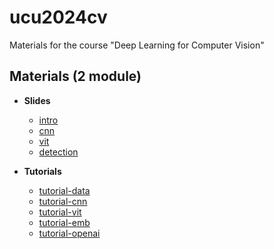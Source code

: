 # ucu2024cv

Materials for the course "Deep Learning for Computer Vision"


## Materials (2 module)

* **Slides**

    - [intro](https://github.com/lyubonko/ucu2024cv/blob/main/slides/ucu_cv2024_module2_lecture01_intro.pdf?raw=true)
    - [cnn](https://github.com/lyubonko/ucu2024cv/blob/main/slides/ucu_cv2024_module2_lecture02_03_cnn.pdf?raw=true)
    - [vit](https://github.com/lyubonko/ucu2024cv/blob/main/slides/ucu_cv2024_module2_lecture04_05_vit.pdf?raw=true)
    - [detection](https://github.com/lyubonko/ucu2024cv/blob/main/slides/ucu_cv2024_module2_lecture06_detection?raw=true)


*  **Tutorials**
  
    - [tutorial-data](https://colab.research.google.com/github/lyubonko/ucu2024cv/blob/main/practice/tutorial01_data.ipynb)
    - [tutorial-cnn](https://colab.research.google.com/github/lyubonko/ucu2024cv/blob/main/practice/tutorial02_cnn.ipynb)
    - [tutorial-vit](https://colab.research.google.com/github/lyubonko/ucu2024cv/blob/main/practice/tutorial03_vit.ipynb)
    - [tutorial-emb](https://colab.research.google.com/github/lyubonko/ucu2024cv/blob/main/practice/tutorial04_emb.ipynb)
    - [tutorial-openai](https://colab.research.google.com/github/lyubonko/ucu2024cv/blob/main/practice/tutorial05_openai.ipynb)   
